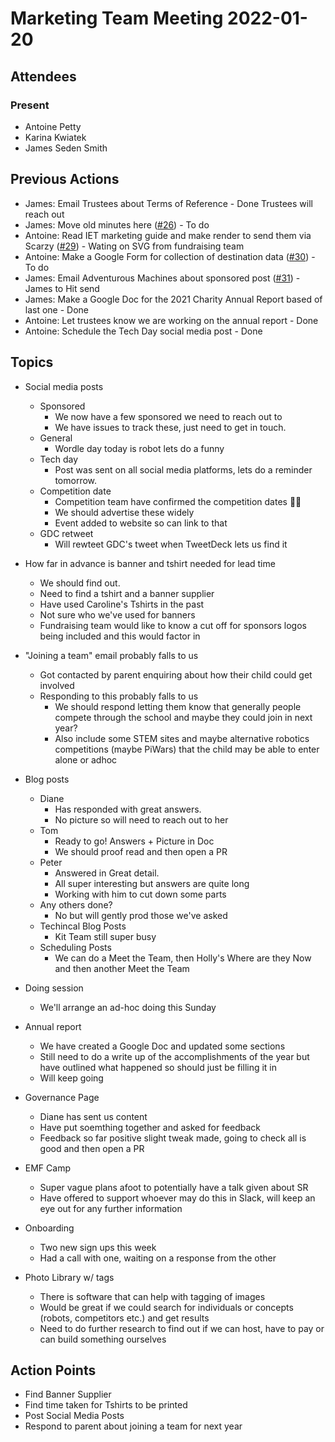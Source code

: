 # Marketing Team Meeting 2022-01-20

## Attendees

### Present

- Antoine Petty
- Karina Kwiatek
- James Seden Smith

## Previous Actions

- James: Email Trustees about Terms of Reference - Done Trustees will reach out
- James: Move old minutes here ([#26](https://github.com/srobo/marketing-team-minutes/issues/26)) - To do
- Antoine: Read IET marketing guide and make render to send them via Scarzy ([#29](https://github.com/srobo/marketing-team-minutes/issues/29)) - Wating on SVG from fundraising team
- Antoine: Make a Google Form for collection of destination data ([#30](https://github.com/srobo/marketing-team-minutes/issues/30)) - To do
- James: Email Adventurous Machines about sponsored post ([#31](https://github.com/srobo/marketing-team-minutes/issues/31)) - James to Hit send
- James: Make a Google Doc for the 2021 Charity Annual Report based of last one - Done
- Antoine: Let trustees know we are working on the annual report - Done
- Antoine: Schedule the Tech Day social media post - Done


## Topics
- Social media posts
  - Sponsored
    - We now have a few sponsored we need to reach out to
    - We have issues to track these, just need to get in touch.
  - General
    - Wordle day today is robot lets do a funny
  - Tech day
    - Post was sent on all social media platforms, lets do a reminder tomorrow.
  - Competition date
    - Competition team have confirmed the competition dates 🎉🎉
    - We should advertise these widely
    - Event added to website so can link to that
  - GDC retweet
    - Will rewteet GDC's tweet when TweetDeck lets us find it

 - How far in advance is banner and tshirt needed for lead time
    - We should find out.
    - Need to find a tshirt and a banner supplier
    - Have used Caroline's Tshirts in the past
    - Not sure who we've used for banners
    - Fundraising team would like to know a cut off for sponsors logos being included and this would factor in
 - "Joining a team" email probably falls to us
   - Got contacted by parent enquiring about how their child could get involved
   - Responding to this probably falls to us
      - We should respond letting them know that generally people compete through the school and maybe they could join in next year?
      - Also include some STEM sites and maybe alternative robotics competitions (maybe PiWars) that the child may be able to enter alone or adhoc

- Blog posts
  - Diane
    - Has responded with great answers.
    - No picture so will need to reach out to her
  - Tom
     - Ready to go! Answers + Picture in Doc
     - We should proof read and then open a PR
  - Peter
    - Answered in Great detail.
    - All super interesting but answers are quite long
    - Working with him to cut down some parts
  - Any others done?
    - No but will gently prod those we've asked
  - Techincal Blog Posts
    - Kit Team still super busy
  - Scheduling Posts
    - We can do a Meet the Team, then Holly's Where are they Now and then another Meet the Team

 - Doing session
   - We'll arrange an ad-hoc doing this Sunday

 - Annual report
   - We have created a Google Doc and updated some sections
   - Still need to do a write up of the accomplishments of the year but have outlined what happened so should just be filling it in
   - Will keep going

 - Governance Page
   - Diane has sent us content
   - Have put soemthing together and asked for feedback
   - Feedback so far positive slight tweak made, going to check all is good and then open a PR

 - EMF Camp
   - Super vague plans afoot to potentially have a talk given about SR
   - Have offered to support whoever may do this in Slack, will keep an eye out for any further information

 - Onboarding
   - Two new sign ups this week
   - Had a call with one, waiting on a response from the other

 - Photo Library w/ tags
   - There is software that can help with tagging of images
   - Would be great if we could search for individuals or concepts (robots, competitors etc.) and get results
   - Need to do further research to find out if we can host, have to pay or can build something ourselves

## Action Points
 - Find Banner Supplier
 - Find time taken for Tshirts to be printed
 - Post Social Media Posts
 - Respond to parent about joining a team for next year

